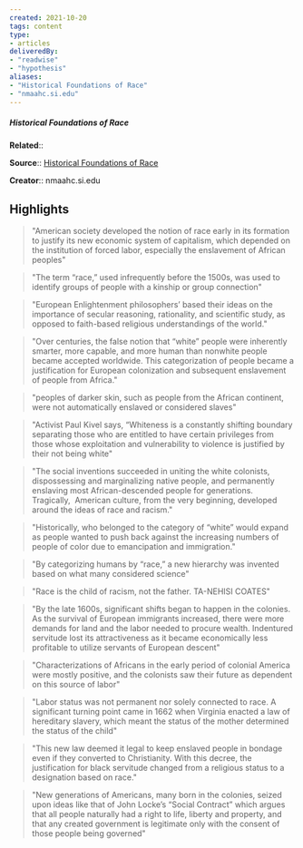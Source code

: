 ```yaml
---
created: 2021-10-20
tags: content
type: 
- articles
deliveredBy: 
- "readwise"
- "hypothesis"
aliases:
- "Historical Foundations of Race"
- "nmaahc.si.edu"
---
```

##### Historical Foundations of Race

**Related**:: 

**Source**:: [Historical Foundations of Race](https://nmaahc.si.edu/learn/talking-about-race/topics/historical-foundations-race)

**Creator**:: nmaahc.si.edu

## Highlights
  
> "American society developed the notion of race early in its formation to justify its new economic system of capitalism, which depended on the institution of forced labor, especially the enslavement of African peoples" 

  
> "The term “race,” used infrequently before the 1500s, was used to identify groups of people with a kinship or group connection" 

  
> "European Enlightenment philosophers’ based their ideas on the importance of secular reasoning, rationality, and scientific study, as opposed to faith-based religious understandings of the world." 

  
> "Over centuries, the false notion that “white” people were inherently smarter, more capable, and more human than nonwhite people became accepted worldwide. This categorization of people became a justification for European colonization and subsequent enslavement of people from Africa." 

  
> "peoples of darker skin, such as people from the African continent, were not automatically enslaved or considered slaves" 

  
> "Activist Paul Kivel says, “Whiteness is a constantly shifting boundary separating those who are entitled to have certain privileges from those whose exploitation and vulnerability to violence is justified by their not being white" 

  
> "The social inventions succeeded in uniting the white colonists, dispossessing and marginalizing native people, and permanently enslaving most African-descended people for generations. Tragically,  American culture, from the very beginning, developed around the ideas of race and racism." 

  
> "Historically, who belonged to the category of “white” would expand as people wanted to push back against the increasing numbers of people of color due to emancipation and immigration." 

  
> "By categorizing humans by “race,” a new hierarchy was invented based on what many considered science" 

  
> "Race is the child of racism, not the father.
> TA-NEHISI COATES" 

  
> "By the late 1600s, significant shifts began to happen in the colonies. As the survival of European immigrants increased, there were more demands for land and the labor needed to procure wealth. Indentured servitude lost its attractiveness as it became economically less profitable to utilize servants of European descent" 

  
> "Characterizations of Africans in the early period of colonial America were mostly positive, and the colonists saw their future as dependent on this source of labor" 

  
> "Labor status was not permanent nor solely connected to race. A significant turning point came in 1662 when Virginia enacted a law of hereditary slavery, which meant the status of the mother determined the status of the child" 

  
> "This new law deemed it legal to keep enslaved people in bondage even if they converted to Christianity. With this decree, the justification for black servitude changed from a religious status to a designation based on race." 

  
> "New generations of Americans, many born in the colonies, seized upon ideas like that of John Locke’s “Social Contract” which argues that all people naturally had a right to life, liberty and property, and that any created government is legitimate only with the consent of those people being governed" 

